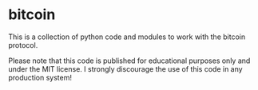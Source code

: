 # bitcoin
This is a collection of python code and modules to work with the bitcoin protocol. 

Please note that this code is published for educational purposes only and under the MIT license. I strongly discourage the use of this code in any production system! 
